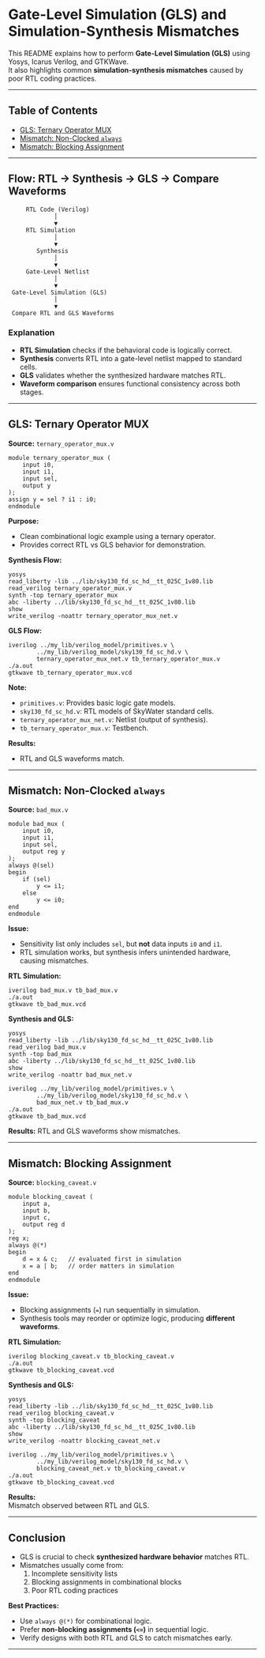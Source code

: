 
# Gate-Level Simulation (GLS) and Simulation-Synthesis Mismatches

This README explains how to perform **Gate-Level Simulation (GLS)** using Yosys, Icarus Verilog, and GTKWave.  
It also highlights common **simulation-synthesis mismatches** caused by poor RTL coding practices.

---

## Table of Contents

* [GLS: Ternary Operator MUX](#gls-ternary-operator-mux)  
* [Mismatch: Non-Clocked `always`](#mismatch-non-clocked-always)  
* [Mismatch: Blocking Assignment](#mismatch-blocking-assignment)  

---

## Flow: RTL → Synthesis → GLS → Compare Waveforms

```
     RTL Code (Verilog)
             │
             ▼
     RTL Simulation
             │
             ▼
        Synthesis
             │
             ▼
     Gate-Level Netlist
             │
             ▼
 Gate-Level Simulation (GLS)
             │
             ▼
 Compare RTL and GLS Waveforms
```

### Explanation
- **RTL Simulation** checks if the behavioral code is logically correct.  
- **Synthesis** converts RTL into a gate-level netlist mapped to standard cells.  
- **GLS** validates whether the synthesized hardware matches RTL.  
- **Waveform comparison** ensures functional consistency across both stages.  

---

## GLS: Ternary Operator MUX

**Source:** `ternary_operator_mux.v`

```
module ternary_operator_mux (
    input i0, 
    input i1, 
    input sel, 
    output y
);
assign y = sel ? i1 : i0;
endmodule
```

**Purpose:**  
- Clean combinational logic example using a ternary operator.  
- Provides correct RTL vs GLS behavior for demonstration.  

**Synthesis Flow:**

```
yosys
read_liberty -lib ../lib/sky130_fd_sc_hd__tt_025C_1v80.lib
read_verilog ternary_operator_mux.v
synth -top ternary_operator_mux
abc -liberty ../lib/sky130_fd_sc_hd__tt_025C_1v80.lib
show
write_verilog -noattr ternary_operator_mux_net.v
```

**GLS Flow:**

```
iverilog ../my_lib/verilog_model/primitives.v \
        ../my_lib/verilog_model/sky130_fd_sc_hd.v \
        ternary_operator_mux_net.v tb_ternary_operator_mux.v
./a.out
gtkwave tb_ternary_operator_mux.vcd
```

**Note:**  
- `primitives.v`: Provides basic logic gate models.  
- `sky130_fd_sc_hd.v`: RTL models of SkyWater standard cells.  
- `ternary_operator_mux_net.v`: Netlist (output of synthesis).  
- `tb_ternary_operator_mux.v`: Testbench.  

**Results:**  
- RTL and GLS waveforms match.  

---

## Mismatch: Non-Clocked `always`

**Source:** `bad_mux.v`

```
module bad_mux (
    input i0, 
    input i1, 
    input sel, 
    output reg y
);
always @(sel)
begin
    if (sel)
        y <= i1;
    else 
        y <= i0;
end
endmodule
```

**Issue:**  
- Sensitivity list only includes `sel`, but **not** data inputs `i0` and `i1`.  
- RTL simulation works, but synthesis infers unintended hardware, causing mismatches.  

**RTL Simulation:**

```
iverilog bad_mux.v tb_bad_mux.v
./a.out
gtkwave tb_bad_mux.vcd
```

**Synthesis and GLS:**

```
yosys
read_liberty -lib ../lib/sky130_fd_sc_hd__tt_025C_1v80.lib
read_verilog bad_mux.v
synth -top bad_mux
abc -liberty ../lib/sky130_fd_sc_hd__tt_025C_1v80.lib
show
write_verilog -noattr bad_mux_net.v

iverilog ../my_lib/verilog_model/primitives.v \
        ../my_lib/verilog_model/sky130_fd_sc_hd.v \
        bad_mux_net.v tb_bad_mux.v
./a.out
gtkwave tb_bad_mux.vcd
```

**Results:** RTL and GLS waveforms show mismatches.  

---

## Mismatch: Blocking Assignment

**Source:** `blocking_caveat.v`

```
module blocking_caveat (
    input a, 
    input b, 
    input c, 
    output reg d
);
reg x;
always @(*)
begin
    d = x & c;   // evaluated first in simulation
    x = a | b;   // order matters in simulation
end
endmodule
```

**Issue:**  
- Blocking assignments (`=`) run sequentially in simulation.  
- Synthesis tools may reorder or optimize logic, producing **different waveforms**.  

**RTL Simulation:**

```
iverilog blocking_caveat.v tb_blocking_caveat.v
./a.out
gtkwave tb_blocking_caveat.vcd
```

**Synthesis and GLS:**

```
yosys
read_liberty -lib ../lib/sky130_fd_sc_hd__tt_025C_1v80.lib
read_verilog blocking_caveat.v
synth -top blocking_caveat
abc -liberty ../lib/sky130_fd_sc_hd__tt_025C_1v80.lib
show
write_verilog -noattr blocking_caveat_net.v

iverilog ../my_lib/verilog_model/primitives.v \
        ../my_lib/verilog_model/sky130_fd_sc_hd.v \
        blocking_caveat_net.v tb_blocking_caveat.v
./a.out
gtkwave tb_blocking_caveat.vcd
```

**Results:**  
Mismatch observed between RTL and GLS.  

---

## Conclusion

- GLS is crucial to check **synthesized hardware behavior** matches RTL.  
- Mismatches usually come from:  
  1. Incomplete sensitivity lists  
  2. Blocking assignments in combinational blocks  
  3. Poor RTL coding practices  

**Best Practices:**  
- Use `always @(*)` for combinational logic.  
- Prefer **non-blocking assignments (`<=`)** in sequential logic.  
- Verify designs with both RTL and GLS to catch mismatches early.  

---
